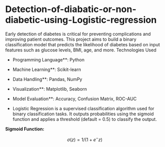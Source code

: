 # Detection-of-diabatic-or-non-diabetic-using-Logistic-regression
Early detection of diabetes is critical for preventing complications and improving patient outcomes. This project aims to build a binary classification model that predicts the likelihood of diabetes based on input features such as glucose levels, BMI, age, and more.
Technologies Used

- Programming Language**: Python
- Machine Learning**: Scikit-learn
- Data Handling**: Pandas, NumPy
- Visualization**: Matplotlib, Seaborn
- Model Evaluation**: Accuracy, Confusion Matrix, ROC-AUC

- Logistic Regression is a supervised classification algorithm used for binary classification tasks. It outputs probabilities using the sigmoid function and applies a threshold (default = 0.5) to classify the output.

**Sigmoid Function:**
```math
σ(z) = 1 / (1 + e^-z)

